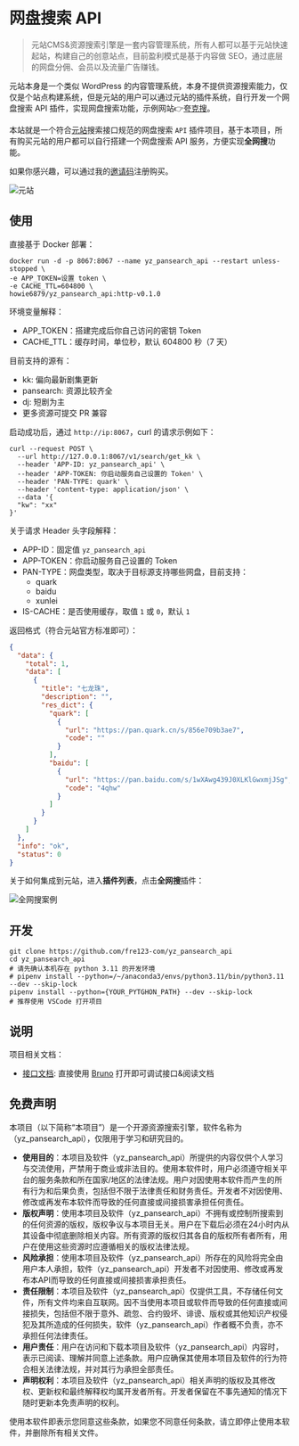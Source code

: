 # 网盘搜索 API

> 元站CMS&资源搜索引擎是一套内容管理系统，所有人都可以基于元站快速起站，构建自己的创意站点，目前盈利模式是基于内容做 SEO，通过底层的网盘分佣、会员以及流量广告赚钱。

元站本身是一个类似 WordPress 的内容管理系统，本身不提供资源搜索能力，仅仅是个站点构建系统，但是元站的用户可以通过元站的插件系统，自行开发一个网盘搜索 API 插件，实现网盘搜索功能，示例网站👉[夸克搜](https://www.quark.so/)。

本站就是一个符合[元站](https://www.moneysou.com/zsyz/89s4uc)搜索接口规范的网盘搜索 `API` 插件项目，基于本项目，所有购买元站的用户都可以自行搭建一个网盘搜索 API 服务，方便实现**全网搜**功能。

如果你感兴趣，可以通过我的[邀请码](https://www.moneysou.com/login?ref=moneysou)注册购买。

![元站](https://img.fre123.com/i/2024/10/11/6708f20fbc21d.jpg)

## 使用

直接基于 Docker 部署：

```shell
docker run -d -p 8067:8067 --name yz_pansearch_api --restart unless-stopped \
-e APP_TOKEN=设置 token \
-e CACHE_TTL=604800 \
howie6879/yz_pansearch_api:http-v0.1.0
```

环境变量解释：

- APP_TOKEN：搭建完成后你自己访问的密钥 Token
- CACHE_TTL：缓存时间，单位秒，默认 604800 秒（7 天）

目前支持的源有：

- kk: 偏向最新剧集更新
- pansearch: 资源比较齐全
- dj: 短剧为主
- 更多资源可提交 PR 兼容

启动成功后，通过 `http://ip:8067`，curl 的请求示例如下：

```shell
curl --request POST \
  --url http://127.0.0.1:8067/v1/search/get_kk \
  --header 'APP-ID: yz_pansearch_api' \
  --header 'APP-TOKEN: 你启动服务自己设置的 Token' \
  --header 'PAN-TYPE: quark' \
  --header 'content-type: application/json' \
  --data '{
  "kw": "xx"
}'
```

关于请求 Header 头字段解释：

- APP-ID：固定值 `yz_pansearch_api`
- APP-TOKEN：你启动服务自己设置的 Token
- PAN-TYPE：网盘类型，取决于目标源支持哪些网盘，目前支持：
  - quark
  - baidu
  - xunlei
- IS-CACHE：是否使用缓存，取值 `1` 或 `0`，默认 `1`

返回格式（符合元站官方标准即可）：

```json
{
  "data": {
    "total": 1,
    "data": [
      {
        "title": "七龙珠",
        "description": "",
        "res_dict": {
          "quark": [
            {
              "url": "https://pan.quark.cn/s/856e709b3ae7",
              "code": ""
            }
          ],
          "baidu": [
            {
              "url": "https://pan.baidu.com/s/1wXAwg439J0XLKlGwxmjJSg",
              "code": "4qhw"
            }
          ]
        }
      }
    ]
  },
  "info": "ok",
  "status": 0
}
```

关于如何集成到元站，进入**插件列表**，点击**全网搜**插件：

![全网搜案例](https://img.fre123.com/i/2024/10/24/671a4ea498e7f.png)

## 开发

```shell
git clone https://github.com/fre123-com/yz_pansearch_api
cd yz_pansearch_api
# 请先确认本机存在 python 3.11 的开发环境
# pipenv install --python=/~/anaconda3/envs/python3.11/bin/python3.11 --dev --skip-lock
pipenv install --python={YOUR_PYTGHON_PATH} --dev --skip-lock
# 推荐使用 VSCode 打开项目
```

## 说明

项目相关文档：
 - [接口文档](./docs/bruno/): 直接使用 [Bruno](https://github.com/usebruno/bruno) 打开即可调试接口&阅读文档

## 免费声明

本项目（以下简称“本项目”）是一个开源资源搜索引擎，软件名称为（yz_pansearch_api），仅限用于学习和研究目的。

- **使用目的**：本项目及软件（yz_pansearch_api）所提供的内容仅供个人学习与交流使用，严禁用于商业或非法目的。使用本软件时，用户必须遵守相关平台的服务条款和所在国家/地区的法律法规。用户对因使用本软件而产生的所有行为和后果负责，包括但不限于法律责任和财务责任。开发者不对因使用、修改或再发布本软件而导致的任何直接或间接损害承担任何责任。
- **版权声明**：使用本项目及软件（yz_pansearch_api）不拥有或控制所搜索到的任何资源的版权，版权争议与本项目无关。用户在下载后必须在24小时内从其设备中彻底删除相关内容。所有资源的版权归其各自的版权所有者所有，用户在使用这些资源时应遵循相关的版权法律法规。
- **风险承担**：使用本项目及软件（yz_pansearch_api）所存在的风险将完全由用户本人承担，软件（yz_pansearch_api）开发者不对因使用、修改或再发布本API而导致的任何直接或间接损害承担责任。
- **责任限制**：本项目及软件（yz_pansearch_api）仅提供工具，不存储任何文件，所有文件均来自互联网。因不当使用本项目或软件而导致的任何直接或间接损失，包括但不限于意外、疏忽、合约毁坏、诽谤、版权或其他知识产权侵犯及其所造成的任何损失，软件（yz_pansearch_api）作者概不负责，亦不承担任何法律责任。
- **用户责任**：用户在访问和下载本项目及软件（yz_pansearch_api）内容时，表示已阅读、理解并同意上述条款。用户应确保其使用本项目及软件的行为符合相关法律法规，并对其行为承担全部责任。
- **声明权利**：本项目及软件（yz_pansearch_api）相关声明的版权及其修改权、更新权和最终解释权均属开发者所有。开发者保留在不事先通知的情况下随时更新本免责声明的权利。

使用本软件即表示您同意这些条款，如果您不同意任何条款，请立即停止使用本软件，并删除所有相关文件。
